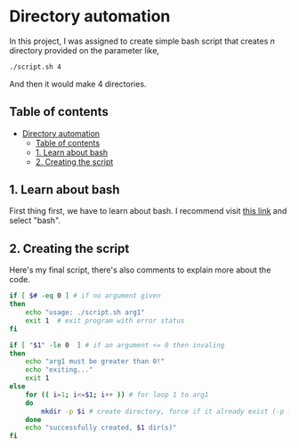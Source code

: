 # Directory automation
In this project, I was assigned to create simple bash script that creates _n_ directory provided on the parameter like,
```bash
./script.sh 4
```
And then it would make 4 directories.

## Table of contents
- [Directory automation](#directory-automation)
  - [Table of contents](#table-of-contents)
  - [1. Learn about bash](#1-learn-about-bash)
  - [2. Creating the script](#2-creating-the-script)

## 1. Learn about bash

First thing first, we have to learn about bash. I recommend visit [this link](https://ryanstutorials.net/) and select "bash".

## 2. Creating the script

Here's my final script, there's also comments to explain more about the code.

```bash
if [ $# -eq 0 ] # if no argument given
then
	echo "usage: ./script.sh arg1"
	exit 1	# exit program with error status
fi

if [ "$1" -le 0  ] # if an argument <= 0 then invaling
then
	echo "arg1 must be greater than 0!"
	echo "exiting..."
	exit 1
else
	for (( i=1; i<=$1; i++ )) # for loop 1 to arg1
	do
		mkdir -p $i # create directory, force if it already exist (-p flag)
	done
	echo "successfully created, $1 dir(s)"
fi

```

